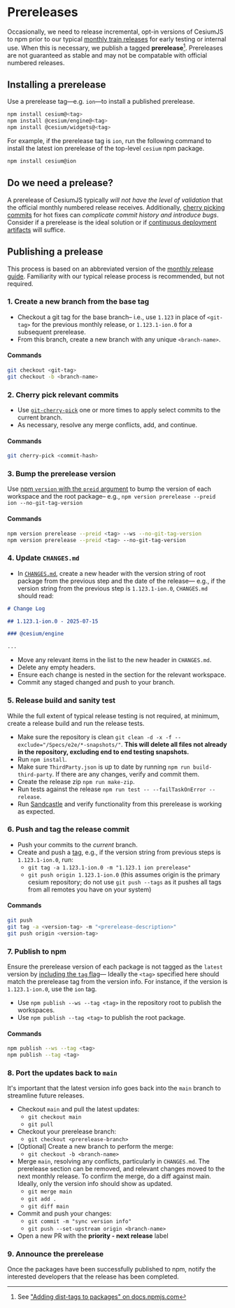 # Prereleases

Occasionally, we need to release incremental, opt-in versions of CesiumJS to npm prior to our typical [monthly train releases](../README.md) for early testing or internal use. When this is necessary, we publish a tagged **prerelease**[^1]. Prereleases are not guaranteed as stable and may not be compatable with official numbered releases.

[^1]: See ["Adding dist-tags to packages" on docs.npmjs.com](https://docs.npmjs.com/adding-dist-tags-to-packages)

## Installing a prerelease

Use a prerelease tag—e.g. `ion`—to install a published prerelease.

```sh
npm install cesium@<tag>
npm install @cesium/engine@<tag>
npm install @cesium/widgets@<tag>
```

For example, if the prerelease tag is `ion`, run the following command to install the latest ion prerelease of the top-level `cesium` npm package.

```sh
npm install cesium@ion
```

## Do we need a prelease?

A prerelease of CesiumJS typically _will not have the level of validation_ that the official monthly numbered release receives. Additionally, [cherry picking commits](https://www.atlassian.com/git/tutorials/cherry-pick) for hot fixes can _complicate commit history and introduce bugs_. Consider if a prerelease is the ideal solution or if [continuous deployment artifacts](../../ContinuousIntegration/README.md#continuous-deployment) will suffice.

## Publishing a prelease

This process is based on an abbreviated version of the [monthly release guide](../README.md). Familiarity with our typical release process is recommended, but not required.

### 1. Create a new branch from the base tag

- Checkout a git tag for the base branch– i.e., use `1.123` in place of `<git-tag>` for the previous monthly release, or `1.123.1-ion.0` for a subsequent prerelease.
- From this branch, create a new branch with any unique `<branch-name>`.

#### Commands

```sh
git checkout <git-tag>
git checkout -b <branch-name>
```

### 2. Cherry pick relevant commits

- Use [`git-cherry-pick`](https://git-scm.com/docs/git-cherry-pick) one or more times to apply select commits to the current branch.
- As necessary, resolve any merge conflicts, add, and continue.

#### Commands

```sh
git cherry-pick <commit-hash>
```

### 3. Bump the prerelease version

Use [npm `version` with the `preid` argument](https://docs.npmjs.com/cli/v11/commands/npm-version#preid) to bump the version of each workspace and the root package– e.g., `npm version prerelease --preid ion --no-git-tag-version`

#### Commands

```sh
npm version prerelease --preid <tag> --ws --no-git-tag-version
npm version prerelease --preid <tag> --no-git-tag-version
```

### 4. Update `CHANGES.md`

- In [`CHANGES.md`](../../../CHANGES.md), create a new header with the version string of root package from the previous step and the date of the release— e.g., if the version string from the previous step is `1.123.1-ion.0`, `CHANGES.md` should read:

```md
# Change Log

## 1.123.1-ion.0 - 2025-07-15

### @cesium/engine

...
```

- Move any relevant items in the list to the new header in `CHANGES.md`.
- Delete any empty headers.
- Ensure each change is nested in the section for the relevant workspace.
- Commit any staged changed and push to your branch.

### 5. Release build and sanity test

While the full extent of typical release testing is not required, at minimum, create a release build and run the release tests.

- Make sure the repository is clean `git clean -d -x -f --exclude="/Specs/e2e/*-snapshots/"`. **This will delete all files not already in the repository, excluding end to end testing snapshots.**
- Run `npm install`.
- Make sure `ThirdParty.json` is up to date by running `npm run build-third-party`. If there are any changes, verify and commit them.
- Create the release zip `npm run make-zip`.
- Run tests against the release `npm run test -- --failTaskOnError --release`.
- Run [Sandcastle](http://localhost:8080/Apps/Sandcastle/index.html) and verify functionality from this prerelease is working as expected.

### 6. Push and tag the release commit

- Push your commits to the _current_ branch.
- Create and push a [tag](https://git-scm.com/book/en/v2/Git-Basics-Tagging), e.g., if the version string from previous steps is `1.123.1-ion.0`, run:
  - `git tag -a 1.123.1-ion.0 -m "1.123.1 ion prerelease"`
  - `git push origin 1.123.1-ion.0` (this assumes origin is the primary cesium repository; do not use `git push --tags` as it pushes all tags from all remotes you have on your system)

#### Commands

```sh
git push
git tag -a <version-tag> -m "<prerelease-description>"
git push origin <version-tag>
```

### 7. Publish to npm

Ensure the prerelease version of each package is not tagged as the `latest` version by [including the `tag` flag](https://docs.npmjs.com/cli/v11/commands/npm-publish#tag)— Ideally the `<tag>` specified here should match the prerelease tag from the version info. For instance, if the version is `1.123.1-ion.0`, use the `ion` tag.

- Use `npm publish --ws --tag <tag>` in the repository root to publish the workspaces.
- Use `npm publish --tag <tag>` to publish the root package.

#### Commands

```sh
npm publish --ws --tag <tag>
npm publish --tag <tag>
```

### 8. Port the updates back to `main`

It's important that the latest version info goes back into the `main` branch to streamline future releases.

- Checkout `main` and pull the latest updates:
  - `git checkout main`
  - `git pull`
- Checkout your prerelease branch:
  - `git checkout <prerelease-branch>`
- [Optional] Create a new branch to perform the merge:
  - `git checkout -b <branch-name>`
- Merge `main`, resolving any conflicts, particularly in `CHANGES.md`. The prerelease section can be removed, and relevant changes moved to the next monthly release. To confirm the merge, do a diff against main. Ideally, only the version info should show as updated.
  - `git merge main`
  - `git add .`
  - `git diff main`
- Commit and push your changes:
  - `git commit -m "sync version info"`
  - `git push --set-upstream origin <branch-name>`
- Open a new PR with the **priority - next release** label

### 9. Announce the prerelease

Once the packages have been successfully published to npm, notify the interested developers that the release has been completed.
